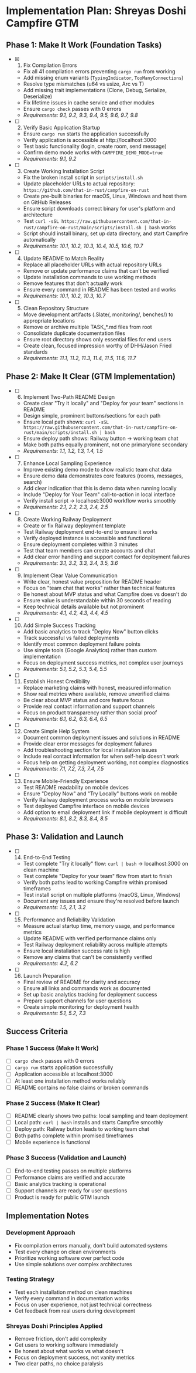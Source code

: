 # Implementation Plan: Shreyas Doshi Campfire GTM

## Phase 1: Make It Work (Foundation Tasks)

- [x] 1. Fix Compilation Errors
  - Fix all 41 compilation errors preventing `cargo run` from working
  - Add missing enum variants (`TypingIndicator`, `TooManyConnections`)
  - Resolve type mismatches (u64 vs usize, Arc<T> vs T)
  - Add missing trait implementations (Clone, Debug, Serialize, Deserialize)
  - Fix lifetime issues in cache service and other modules
  - Ensure `cargo check` passes with 0 errors
  - _Requirements: 9.1, 9.2, 9.3, 9.4, 9.5, 9.6, 9.7, 9.8_

- [ ] 2. Verify Basic Application Startup
  - Ensure `cargo run` starts the application successfully
  - Verify application is accessible at http://localhost:3000
  - Test basic functionality (login, create room, send message)
  - Confirm demo mode works with `CAMPFIRE_DEMO_MODE=true`
  - _Requirements: 9.1, 9.2_

- [ ] 3. Create Working Installation Script
  - Fix the broken install script in `scripts/install.sh`
  - Update placeholder URLs to actual repository: `https://github.com/that-in-rust/campfire-on-rust`
  - Create pre-built binaries for macOS, Linux, Windows and host them on GitHub Releases
  - Ensure script downloads correct binary for user's platform and architecture
  - Test `curl -sSL https://raw.githubusercontent.com/that-in-rust/campfire-on-rust/main/scripts/install.sh | bash` works
  - Script should install binary, set up data directory, and start Campfire automatically
  - _Requirements: 10.1, 10.2, 10.3, 10.4, 10.5, 10.6, 10.7_

- [ ] 4. Update README to Match Reality
  - Replace all placeholder URLs with actual repository URLs
  - Remove or update performance claims that can't be verified
  - Update installation commands to use working methods
  - Remove features that don't actually work
  - Ensure every command in README has been tested and works
  - _Requirements: 10.1, 10.2, 10.3, 10.7_

- [ ] 5. Clean Repository Structure
  - Move development artifacts (.Slate/, monitoring/, benches/) to appropriate locations
  - Remove or archive multiple TASK_*.md files from root
  - Consolidate duplicate documentation files
  - Ensure root directory shows only essential files for end users
  - Create clean, focused impression worthy of DHH/Jason Fried standards
  - _Requirements: 11.1, 11.2, 11.3, 11.4, 11.5, 11.6, 11.7_

## Phase 2: Make It Clear (GTM Implementation)

- [ ] 6. Implement Two-Path README Design
  - Create clear "Try it locally" and "Deploy for your team" sections in README
  - Design simple, prominent buttons/sections for each path
  - Ensure local path shows: `curl -sSL https://raw.githubusercontent.com/that-in-rust/campfire-on-rust/main/scripts/install.sh | bash`
  - Ensure deploy path shows: Railway button → working team chat
  - Make both paths equally prominent, not one primary/one secondary
  - _Requirements: 1.1, 1.2, 1.3, 1.4, 1.5_

- [ ] 7. Enhance Local Sampling Experience
  - Improve existing demo mode to show realistic team chat data
  - Ensure demo data demonstrates core features (rooms, messages, search)
  - Add clear indication that this is demo data when running locally
  - Include "Deploy for Your Team" call-to-action in local interface
  - Verify install script → localhost:3000 workflow works smoothly
  - _Requirements: 2.1, 2.2, 2.3, 2.4, 2.5_

- [ ] 8. Create Working Railway Deployment
  - Create or fix Railway deployment template
  - Test Railway deployment end-to-end to ensure it works
  - Verify deployed instance is accessible and functional
  - Ensure deployment completes within 3 minutes
  - Test that team members can create accounts and chat
  - Add clear error handling and support contact for deployment failures
  - _Requirements: 3.1, 3.2, 3.3, 3.4, 3.5, 3.6_

- [ ] 9. Implement Clear Value Communication
  - Write clear, honest value proposition for README header
  - Focus on "team chat that works" rather than technical features
  - Be honest about MVP status and what Campfire does vs doesn't do
  - Ensure value is understandable within 30 seconds of reading
  - Keep technical details available but not prominent
  - _Requirements: 4.1, 4.2, 4.3, 4.4, 4.5_

- [ ] 10. Add Simple Success Tracking
  - Add basic analytics to track "Deploy Now" button clicks
  - Track successful vs failed deployments
  - Identify most common deployment failure points
  - Use simple tools (Google Analytics) rather than custom implementation
  - Focus on deployment success metrics, not complex user journeys
  - _Requirements: 5.1, 5.2, 5.3, 5.4, 5.5_

- [ ] 11. Establish Honest Credibility
  - Replace marketing claims with honest, measured information
  - Show real metrics where available, remove unverified claims
  - Be clear about MVP status and core feature focus
  - Provide real contact information and support channels
  - Focus on product transparency rather than social proof
  - _Requirements: 6.1, 6.2, 6.3, 6.4, 6.5_

- [ ] 12. Create Simple Help System
  - Document common deployment issues and solutions in README
  - Provide clear error messages for deployment failures
  - Add troubleshooting section for local installation issues
  - Include real contact information for when self-help doesn't work
  - Focus help on getting deployment working, not complex diagnostics
  - _Requirements: 7.1, 7.2, 7.3, 7.4, 7.5_

- [ ] 13. Ensure Mobile-Friendly Experience
  - Test README readability on mobile devices
  - Ensure "Deploy Now" and "Try Locally" buttons work on mobile
  - Verify Railway deployment process works on mobile browsers
  - Test deployed Campfire interface on mobile devices
  - Add option to email deployment link if mobile deployment is difficult
  - _Requirements: 8.1, 8.2, 8.3, 8.4, 8.5_

## Phase 3: Validation and Launch

- [ ] 14. End-to-End Testing
  - Test complete "Try it locally" flow: `curl | bash` → localhost:3000 on clean machine
  - Test complete "Deploy for your team" flow from start to finish
  - Verify both paths lead to working Campfire within promised timeframes
  - Test install script on multiple platforms (macOS, Linux, Windows)
  - Document any issues and ensure they're resolved before launch
  - _Requirements: 1.5, 2.1, 3.2_

- [ ] 15. Performance and Reliability Validation
  - Measure actual startup time, memory usage, and performance metrics
  - Update README with verified performance claims only
  - Test Railway deployment reliability across multiple attempts
  - Ensure local installation success rate is high
  - Remove any claims that can't be consistently verified
  - _Requirements: 4.2, 6.2_

- [ ] 16. Launch Preparation
  - Final review of README for clarity and accuracy
  - Ensure all links and commands work as documented
  - Set up basic analytics tracking for deployment success
  - Prepare support channels for user questions
  - Create simple monitoring for deployment health
  - _Requirements: 5.1, 5.2, 7.3_

## Success Criteria

### Phase 1 Success (Make It Work)
- [ ] `cargo check` passes with 0 errors
- [ ] `cargo run` starts application successfully
- [ ] Application accessible at localhost:3000
- [ ] At least one installation method works reliably
- [ ] README contains no false claims or broken commands

### Phase 2 Success (Make It Clear)
- [ ] README clearly shows two paths: local sampling and team deployment
- [ ] Local path: `curl | bash` installs and starts Campfire smoothly
- [ ] Deploy path: Railway button leads to working team chat
- [ ] Both paths complete within promised timeframes
- [ ] Mobile experience is functional

### Phase 3 Success (Validation and Launch)
- [ ] End-to-end testing passes on multiple platforms
- [ ] Performance claims are verified and accurate
- [ ] Basic analytics tracking is operational
- [ ] Support channels are ready for user questions
- [ ] Product is ready for public GTM launch

## Implementation Notes

### Development Approach
- Fix compilation errors manually, don't build automated systems
- Test every change on clean environments
- Prioritize working software over perfect code
- Use simple solutions over complex architectures

### Testing Strategy
- Test each installation method on clean machines
- Verify every command in documentation works
- Focus on user experience, not just technical correctness
- Get feedback from real users during development

### Shreyas Doshi Principles Applied
- Remove friction, don't add complexity
- Get users to working software immediately
- Be honest about what works vs what doesn't
- Focus on deployment success, not vanity metrics
- Two clear paths, no choice paralysis